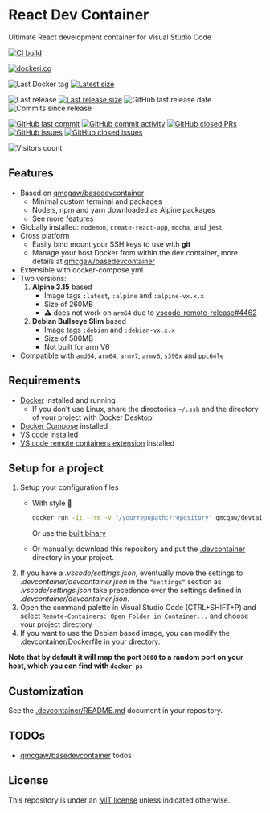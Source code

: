 # React Dev Container

Ultimate React development container for Visual Studio Code

[![CI build](https://github.com/qdm12/reactdevcontainer/actions/workflows/ci.yml/badge.svg)](https://github.com/qdm12/reactdevcontainer/actions/workflows/ci.yml)

[![dockeri.co](https://dockeri.co/image/qmcgaw/reactdevcontainer)](https://hub.docker.com/r/qmcgaw/reactdevcontainer)

![Last Docker tag](https://img.shields.io/docker/v/qmcgaw/reactdevcontainer?sort=semver&label=Last%20Docker%20tag)
[![Latest size](https://img.shields.io/docker/image-size/qmcgaw/reactdevcontainer/latest?label=Latest%20image)](https://hub.docker.com/r/qmcgaw/reactdevcontainer/tags)

![Last release](https://img.shields.io/github/release/qdm12/reactdevcontainer?label=Last%20release)
[![Last release size](https://img.shields.io/docker/image-size/qmcgaw/reactdevcontainer?sort=semver&label=Last%20released%20image)](https://hub.docker.com/r/qmcgaw/reactdevcontainer/tags?page=1&ordering=last_updated)
![GitHub last release date](https://img.shields.io/github/release-date/qdm12/reactdevcontainer?label=Last%20release%20date)
![Commits since release](https://img.shields.io/github/commits-since/qdm12/reactdevcontainer/latest?sort=semver)

[![GitHub last commit](https://img.shields.io/github/last-commit/qdm12/reactdevcontainer.svg)](https://github.com/qdm12/reactdevcontainer/commits/main)
[![GitHub commit activity](https://img.shields.io/github/commit-activity/y/qdm12/reactdevcontainer.svg)](https://github.com/qdm12/reactdevcontainer/graphs/contributors)
[![GitHub closed PRs](https://img.shields.io/github/issues-pr-closed/qdm12/reactdevcontainer.svg)](https://github.com/qdm12/reactdevcontainer/pulls?q=is%3Apr+is%3Aclosed)
[![GitHub issues](https://img.shields.io/github/issues/qdm12/reactdevcontainer.svg)](https://github.com/qdm12/reactdevcontainer/issues)
[![GitHub closed issues](https://img.shields.io/github/issues-closed/qdm12/reactdevcontainer.svg)](https://github.com/qdm12/reactdevcontainer/issues?q=is%3Aissue+is%3Aclosed)

![Visitors count](https://visitor-badge.laobi.icu/badge?page_id=reactdevcontainer.readme)

## Features

- Based on [qmcgaw/basedevcontainer](https://github.com/qdm12/basedevcontainer)
  - Minimal custom terminal and packages
  - Nodejs, npm and yarn downloaded as Alpine packages
  - See more [features](https://github.com/qdm12/basedevcontainer#features)
- Globally installed: `nodemon`, `create-react-app`, `mocha`, and `jest`
- Cross platform
  - Easily bind mount your SSH keys to use with **git**
  - Manage your host Docker from within the dev container, more details at [qmcgaw/basedevcontainer](https://github.com/qdm12/basedevcontainer#features)
- Extensible with docker-compose.yml
- Two versions:
  1. **Alpine 3.15** based
      - Image tags  `:latest`, `:alpine` and `:alpine-vx.x.x`
      - Size of 260MB
      - ⚠️ does not work on `arm64` due to [vscode-remote-release#4462](https://github.com/microsoft/vscode-remote-release/issues/4462)
  2. **Debian Bullseye Slim** based
      - Image tags `:debian` and `:debian-vx.x.x`
      - Size of 500MB
      - Not built for arm V6
- Compatible with `amd64`, `arm64`, `armv7`, `armv6`, `s390x` and `ppc64le`

## Requirements

- [Docker](https://www.docker.com/products/docker-desktop) installed and running
  - If you don't use Linux, share the directories `~/.ssh` and the directory of your project with Docker Desktop
- [Docker Compose](https://docs.docker.com/compose/install/) installed
- [VS code](https://code.visualstudio.com/download) installed
- [VS code remote containers extension](https://marketplace.visualstudio.com/items?itemName=ms-vscode-remote.remote-containers) installed

## Setup for a project

1. Setup your configuration files
    - With style 💯

        ```sh
        docker run -it --rm -v "/yourrepopath:/repository" qmcgaw/devtainr:v0.2.0 -dev react -path /repository -name projectname
        ```

        Or use the [built binary](https://github.com/qdm12/devtainr#binary)
    - Or manually: download this repository and put the [.devcontainer](.devcontainer) directory in your project.
1. If you have a *.vscode/settings.json*, eventually move the settings to *.devcontainer/devcontainer.json* in the `"settings"` section as *.vscode/settings.json* take precedence over the settings defined in *.devcontainer/devcontainer.json*.
1. Open the command palette in Visual Studio Code (CTRL+SHIFT+P) and select `Remote-Containers: Open Folder in Container...` and choose your project directory
1. If you want to use the Debian based image, you can modify the .devcontainer/Dockerfile in your directory.

**Note that by default it will map the port `3000` to a random port on your host, which you can find with `docker ps`**

## Customization

See the [.devcontainer/README.md](.devcontainer/README.md) document in your repository.

## TODOs

- [qmcgaw/basedevcontainer](https://github.com/qdm12/basedevcontainer) todos

## License

This repository is under an [MIT license](https://github.com/qdm12/reactdevcontainer/master/LICENSE) unless indicated otherwise.
